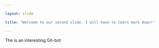 ```yaml
---

layout: slide

title: "Welcome to our second slide. I will have to learn mark down!"

---
```


The is an interesting Git-bot
